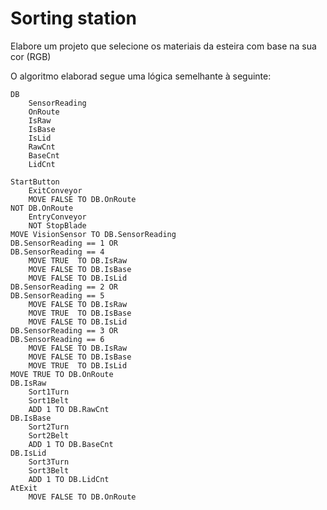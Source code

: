 # Sorting station

Elabore um projeto que selecione os materiais da esteira com base na sua cor (RGB)

O algoritmo elaborad segue uma lógica semelhante à seguinte:

```VB
DB
    SensorReading 
    OnRoute
    IsRaw
    IsBase 
    IsLid
    RawCnt
    BaseCnt
    LidCnt

StartButton
    ExitConveyor
    MOVE FALSE TO DB.OnRoute
NOT DB.OnRoute
    EntryConveyor
    NOT StopBlade
MOVE VisionSensor TO DB.SensorReading
DB.SensorReading == 1 OR 
DB.SensorReading == 4
    MOVE TRUE  TO DB.IsRaw
    MOVE FALSE TO DB.IsBase
    MOVE FALSE TO DB.IsLid
DB.SensorReading == 2 OR 
DB.SensorReading == 5
    MOVE FALSE TO DB.IsRaw
    MOVE TRUE  TO DB.IsBase
    MOVE FALSE TO DB.IsLid
DB.SensorReading == 3 OR 
DB.SensorReading == 6
    MOVE FALSE TO DB.IsRaw
    MOVE FALSE TO DB.IsBase
    MOVE TRUE  TO DB.IsLid
MOVE TRUE TO DB.OnRoute
DB.IsRaw
    Sort1Turn
    Sort1Belt
    ADD 1 TO DB.RawCnt
DB.IsBase
    Sort2Turn
    Sort2Belt
    ADD 1 TO DB.BaseCnt
DB.IsLid
    Sort3Turn
    Sort3Belt
    ADD 1 TO DB.LidCnt
AtExit
    MOVE FALSE TO DB.OnRoute

```